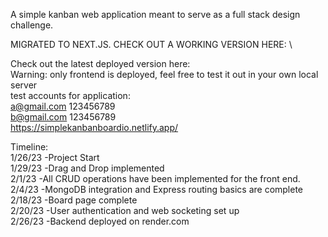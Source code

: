 A simple kanban web application meant to serve as a full stack design challenge.

MIGRATED TO NEXT.JS. CHECK OUT A WORKING VERSION HERE: \

Check out the latest deployed version here: \
Warning: only frontend is deployed, feel free to test it out in your own local server \
test accounts for application: \
  a@gmail.com 123456789 \
  b@gmail.com 123456789 \
https://simplekanbanboardio.netlify.app/ 


Timeline: \
1/26/23 -Project Start\
1/29/23 -Drag and Drop implemented\
2/1/23 -All CRUD operations have been implemented for the front end. \
2/4/23 -MongoDB integration and Express routing basics are complete \
2/18/23 -Board page complete \
2/20/23 -User authentication and web socketing set up \
2/26/23 -Backend deployed on render.com
